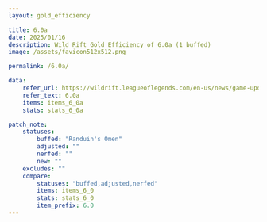 ```yaml
---
layout: gold_efficiency

title: 6.0a
date: 2025/01/16
description: Wild Rift Gold Efficiency of 6.0a (1 buffed)
image: /assets/favicon512x512.png

permalink: /6.0a/

data:
    refer_url: https://wildrift.leagueoflegends.com/en-us/news/game-updates/wild-rift-patch-notes-6-0a/
    refer_text: 6.0a
    items: items_6_0a
    stats: stats_6_0a

patch_note:
    statuses:
        buffed: "Randuin's Omen"
        adjusted: ""
        nerfed: ""
        new: ""
    excludes: ""
    compare:
        statuses: "buffed,adjusted,nerfed"
        items: items_6_0
        stats: stats_6_0
        item_prefix: 6.0
---
```

